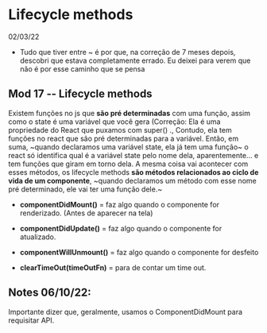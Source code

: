 # Lifecycle methods
02/03/22

* Tudo que tiver entre ~ é por que, na correção de 7 meses depois, descobri que estava completamente errado. Eu deixei para verem que não é por esse caminho que se pensa

## Mod 17 -- Lifecycle methods

Existem funções no js que **são pré determinadas** com uma função, assim como o state é uma variável que você gera (Correção: Ela é uma propriedade do React que puxamos com super() ., Contudo, ela tem funções no react que são pré determinadas para a variável. Então, em suma, ~quando declaramos uma variável state, ela já tem uma função~ o react só identifica qual é a variável state pelo nome dela, aparentemente... e tem funções que giram em torno dela. 
A mesma coisa vai acontecer com esses métodos, os lifecycle methods **são métodos relacionados ao ciclo de vida de um componente**, ~quando declaramos um método com esse nome pré determinado, ele vai ter uma função dele.~

* **componentDidMount()** = faz algo quando o componente for renderizado. (Antes de aparecer na tela)
* **componentDidUpdate()** = faz algo quando o componente for atualizado.
* **componentWillUnmount()** = faz algo quando o componente for desfeito

* **clearTimeOut(timeOutFn)** = para de contar um time out.

## Notes 06/10/22:

Importante dizer que, geralmente, usamos o ComponentDidMount para requisitar API.


